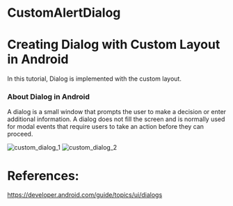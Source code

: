 # CustomAlertDialog<br/>
# Creating Dialog with Custom Layout in Android
In this tutorial, Dialog is implemented with the custom layout.

**<h3>About Dialog in Android</h3>**
A dialog is a small window that prompts the user to make a decision or enter additional information. A dialog does not fill the screen and is normally used for modal events that require users to take an action before they can proceed.

![custom_dialog_1](https://user-images.githubusercontent.com/46291836/50574494-bfff7900-0e0f-11e9-9a03-fd8fb8d8c3aa.png)
![custom_dialog_2](https://user-images.githubusercontent.com/46291836/50574496-c3930000-0e0f-11e9-9b05-cc7b51b4f571.png)





# References:
https://developer.android.com/guide/topics/ui/dialogs
